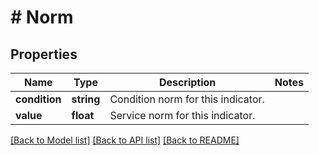 # # Norm

## Properties

Name | Type | Description | Notes
------------ | ------------- | ------------- | -------------
**condition** | **string** | Condition norm for this indicator. |
**value** | **float** | Service norm for this indicator. |

[[Back to Model list]](../../README.md#models) [[Back to API list]](../../README.md#endpoints) [[Back to README]](../../README.md)
